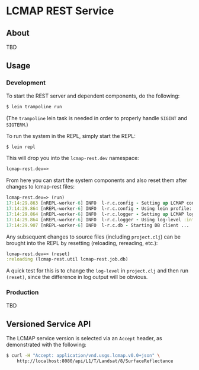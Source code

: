# LCMAP REST Service


## About

TBD


## Usage


### Development

To start the REST server and dependent components, do the following:

```bash
$ lein trampoline run
```

(The ``trampoline`` lein task is needed in order to properly handle ``SIGINT``
and ``SIGTERM``.)


To run the system in the REPL, simply start the REPL:

```bash
$ lein repl
```

This will drop you into the ``lcmap-rest.dev`` namespace:
```clojure
lcmap-rest.dev=>
```

From here you can start the system components and also reset them after changes
to lcmap-rest files:

```clojure
lcmap-rest.dev=> (run)
17:14:29.863 [nREPL-worker-6] INFO  l-r.c.config - Setting up LCMAP configuration ...
17:14:29.864 [nREPL-worker-6] INFO  l-r.c.config - Using lein profile: dev
17:14:29.864 [nREPL-worker-6] INFO  l-r.c.logger - Setting up LCMAP logging ...
17:14:29.864 [nREPL-worker-6] INFO  l-r.c.logger - Using log-level :info
17:14:29.907 [nREPL-worker-6] INFO  l-r.c.db - Starting DB client ...
```

Any subsequent changes to source files (including ``project.clj``) can be
brought into the REPL by resetting (reloading, rereading, etc.):

```clojure
lcmap-rest.dev=> (reset)
:reloading (lcmap-rest.util lcmap-rest.job.db)
```

A quick test for this is to change the ``log-level`` in ``project.clj`` and
then run ``(reset)``, since the difference in log output will be obvious.


### Production

TBD


## Versioned Service API

The LCMAP service version is selected via an ``Accept`` header, as demonstrated
with the following:

```bash
$ curl -H "Accept: application/vnd.usgs.lcmap.v0.0+json" \
    http://localhost:8080/api/L1/T/Landsat/8/SurfaceReflectance
```
